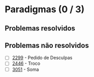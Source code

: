 # Paradigmas (0 / 3)



## Problemas resolvidos


## Problemas não resolvidos

  - [ ]  [2299](https://www.beecrowd.com.br/judge/pt/problems/view/2299) - Pedido de Desculpas
  - [ ]  [2446](https://www.beecrowd.com.br/judge/pt/problems/view/2446) - Troco
  - [ ]  [3051](https://www.beecrowd.com.br/judge/pt/problems/view/3051) - Soma